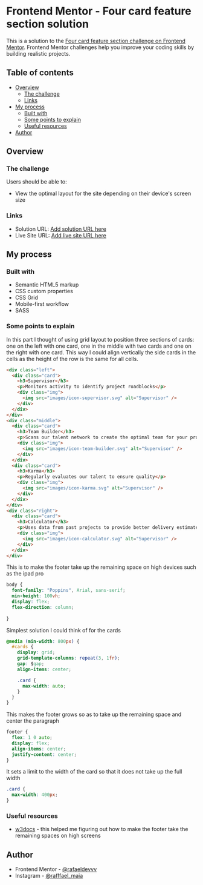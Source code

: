 # Frontend Mentor - Four card feature section solution

This is a solution to the [Four card feature section challenge on Frontend Mentor](https://www.frontendmentor.io/challenges/four-card-feature-section-weK1eFYK). Frontend Mentor challenges help you improve your coding skills by building realistic projects.

## Table of contents

- [Overview](#overview)
  - [The challenge](#the-challenge)
  - [Links](#links)
- [My process](#my-process)
  - [Built with](#built-with)
  - [Some points to explain](#what-i-learned)
  - [Useful resources](#useful-resources)
- [Author](#author)

## Overview

### The challenge

Users should be able to:

- View the optimal layout for the site depending on their device's screen size

### Links

- Solution URL: [Add solution URL here](https://your-solution-url.com)
- Live Site URL: [Add live site URL here](https://your-live-site-url.com)

## My process

### Built with

- Semantic HTML5 markup
- CSS custom properties
- CSS Grid
- Mobile-first workflow
- SASS

### Some points to explain

In this part I thought of using grid layout to position three sections
of cards: one on the left with one card, one in the middle with two cards and one on the right with one card. This way I could align vertically the side cards in the cells as the height of the row is the same for all cells.
```html
<div class="left">
  <div class="card">
    <h3>Supervisor</h3>
    <p>Monitors activity to identify project roadblocks</p>
    <div class="img">
      <img src="images/icon-supervisor.svg" alt="Supervisor" />
    </div>
  </div>
</div>
<div class="middle">
  <div class="card">
    <h3>Team Builder</h3>
    <p>Scans our talent network to create the optimal team for your project</p>
    <div class="img">
      <img src="images/icon-team-builder.svg" alt="Supervisor" />
    </div>
  </div>
  <div class="card">
    <h3>Karma</h3>
    <p>Regularly evaluates our talent to ensure quality</p>
    <div class="img">
      <img src="images/icon-karma.svg" alt="Supervisor" />
    </div>
  </div>
</div>
<div class="right">
  <div class="card">
    <h3>Calculator</h3>
    <p>Uses data from past projects to provide better delivery estimates</p>
    <div class="img">
      <img src="images/icon-calculator.svg" alt="Supervisor" />
    </div>
  </div>
</div>
```

This is to make the footer take up the remaining space on high devices such as the ipad pro
```css
body {
  font-family: "Poppins", Arial, sans-serif;
  min-height: 100vh;
  display: flex;
  flex-direction: column;
  
}
```

Simplest solution I could think of for the cards
```css
@media (min-width: 800px) {
  #cards {
    display: grid;
    grid-template-columns: repeat(3, 1fr);
    gap: $gap;
    align-items: center;

    .card {
      max-width: auto;
    }
  }
}
```

This makes the footer grows so as to take up the remaining space and center the paragraph
```css
footer {
  flex: 1 0 auto;
  display: flex;
  align-items: center;
  justify-content: center;
}
```

It sets a limit to the width of the card so that it does not take up the full width
```css
.card {
  max-width: 400px;
}
```

### Useful resources

- [w3docs](https://www.w3docs.com/snippets/html/how-to-make-a-div-fill-the-height-of-the-remaining-space.html) - this helped me figuring out how to make the footer take the remaining spaces on high screens

## Author

- Frontend Mentor - [@rafaeldevvv](https://www.frontendmentor.io/profile/rafaeldevvv)
- Instagram - [@rafffael_maia](https://www.instagram.com/rafffael_maia/)

